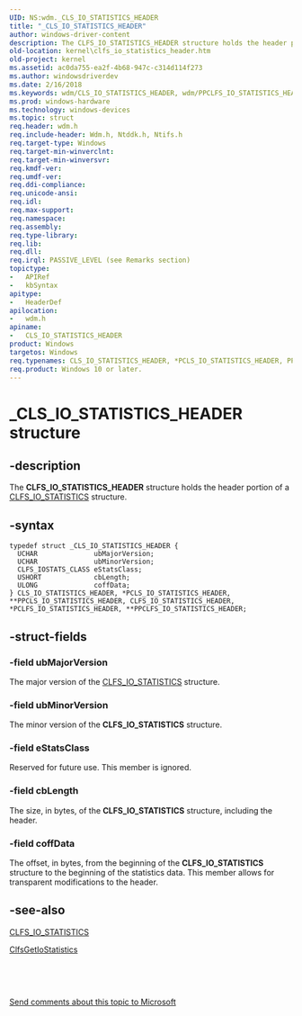 ```yaml
---
UID: NS:wdm._CLS_IO_STATISTICS_HEADER
title: "_CLS_IO_STATISTICS_HEADER"
author: windows-driver-content
description: The CLFS_IO_STATISTICS_HEADER structure holds the header portion of a CLFS_IO_STATISTICS structure.
old-location: kernel\clfs_io_statistics_header.htm
old-project: kernel
ms.assetid: ac0da755-ea2f-4b68-947c-c314d114f273
ms.author: windowsdriverdev
ms.date: 2/16/2018
ms.keywords: wdm/CLS_IO_STATISTICS_HEADER, wdm/PPCLFS_IO_STATISTICS_HEADER, kernel.clfs_io_statistics_header, PPCLS_IO_STATISTICS_HEADER structure pointer [Kernel-Mode Driver Architecture], PCLS_IO_STATISTICS_HEADER, CLS_IO_STATISTICS_HEADER structure [Kernel-Mode Driver Architecture], PPCLFS_IO_STATISTICS_HEADER structure pointer [Kernel-Mode Driver Architecture], _CLS_IO_STATISTICS_HEADER, wdm/CLFS_IO_STATISTICS_HEADER, wdm/PCLFS_IO_STATISTICS_HEADER, CLFS_IO_STATISTICS_HEADER structure [Kernel-Mode Driver Architecture], PCLFS_IO_STATISTICS_HEADER, PCLFS_IO_STATISTICS_HEADER structure pointer [Kernel-Mode Driver Architecture], *PCLS_IO_STATISTICS_HEADER, PCLS_IO_STATISTICS_HEADER structure pointer [Kernel-Mode Driver Architecture], wdm/PCLS_IO_STATISTICS_HEADER, wdm/PPCLS_IO_STATISTICS_HEADER, CLFS_IO_STATISTICS_HEADER, *PCLFS_IO_STATISTICS_HEADER, kstruct_a_4b54b209-c331-4bbd-b217-d77594bd6e46.xml, PPCLFS_IO_STATISTICS_HEADER, CLS_IO_STATISTICS_HEADER, PPCLS_IO_STATISTICS_HEADER
ms.prod: windows-hardware
ms.technology: windows-devices
ms.topic: struct
req.header: wdm.h
req.include-header: Wdm.h, Ntddk.h, Ntifs.h
req.target-type: Windows
req.target-min-winverclnt: 
req.target-min-winversvr: 
req.kmdf-ver: 
req.umdf-ver: 
req.ddi-compliance: 
req.unicode-ansi: 
req.idl: 
req.max-support: 
req.namespace: 
req.assembly: 
req.type-library: 
req.lib: 
req.dll: 
req.irql: PASSIVE_LEVEL (see Remarks section)
topictype:
-	APIRef
-	kbSyntax
apitype:
-	HeaderDef
apilocation:
-	wdm.h
apiname:
-	CLS_IO_STATISTICS_HEADER
product: Windows
targetos: Windows
req.typenames: CLS_IO_STATISTICS_HEADER, *PCLS_IO_STATISTICS_HEADER, PPCLS_IO_STATISTICS_HEADER
req.product: Windows 10 or later.
---
```


# _CLS_IO_STATISTICS_HEADER structure


## -description


The <b>CLFS_IO_STATISTICS_HEADER</b> structure holds the header portion of a <a href="..\wdm\ns-wdm-_cls_io_statistics.md">CLFS_IO_STATISTICS</a> structure.


## -syntax


````
typedef struct _CLS_IO_STATISTICS_HEADER {
  UCHAR              ubMajorVersion;
  UCHAR              ubMinorVersion;
  CLFS_IOSTATS_CLASS eStatsClass;
  USHORT             cbLength;
  ULONG              coffData;
} CLS_IO_STATISTICS_HEADER, *PCLS_IO_STATISTICS_HEADER, **PPCLS_IO_STATISTICS_HEADER, CLFS_IO_STATISTICS_HEADER, *PCLFS_IO_STATISTICS_HEADER, **PPCLFS_IO_STATISTICS_HEADER;
````


## -struct-fields




### -field ubMajorVersion

The major version of the <a href="..\wdm\ns-wdm-_cls_io_statistics.md">CLFS_IO_STATISTICS</a> structure.


### -field ubMinorVersion

The minor version of the <b>CLFS_IO_STATISTICS</b> structure.


### -field eStatsClass

Reserved for future use. This member is ignored. 


### -field cbLength

The size, in bytes, of the <b>CLFS_IO_STATISTICS</b> structure, including the header.


### -field coffData

The offset, in bytes, from the beginning of the <b>CLFS_IO_STATISTICS</b> structure to the beginning of the statistics data. This member allows for transparent modifications to the header. 


## -see-also

<a href="..\wdm\ns-wdm-_cls_io_statistics.md">CLFS_IO_STATISTICS</a>



<a href="..\wdm\nf-wdm-clfsgetiostatistics.md">ClfsGetIoStatistics</a>



 

 

<a href="mailto:wsddocfb@microsoft.com?subject=Documentation%20feedback [kernel\kernel]:%20CLS_IO_STATISTICS_HEADER structure%20 RELEASE:%20(2/16/2018)&amp;body=%0A%0APRIVACY STATEMENT%0A%0AWe use your feedback to improve the documentation. We don't use your email address for any other purpose, and we'll remove your email address from our system after the issue that you're reporting is fixed. While we're working to fix this issue, we might send you an email message to ask for more info. Later, we might also send you an email message to let you know that we've addressed your feedback.%0A%0AFor more info about Microsoft's privacy policy, see http://privacy.microsoft.com/en-us/default.aspx." title="Send comments about this topic to Microsoft">Send comments about this topic to Microsoft</a>

